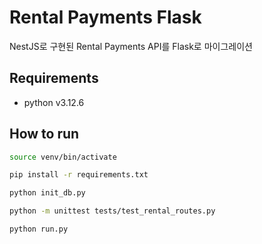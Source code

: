 # Rental Payments Flask

NestJS로 구현된 Rental Payments API를 Flask로 마이그레이션

## Requirements

- python v3.12.6

## How to run

```sh
source venv/bin/activate

pip install -r requirements.txt

python init_db.py

python -m unittest tests/test_rental_routes.py

python run.py
```
